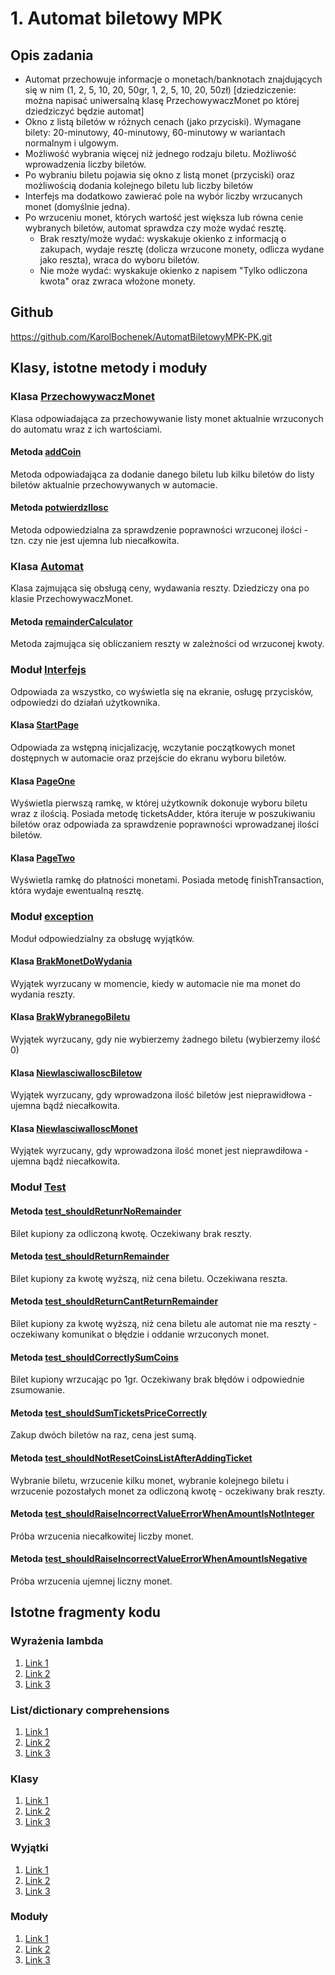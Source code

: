 # 1. Automat biletowy MPK
## Opis zadania 

- Automat przechowuje informacje o monetach/banknotach znajdujących się w nim (1, 2, 5, 10, 20, 50gr, 1, 2, 5, 10, 20, 50zł) [dziedziczenie: można napisać uniwersalną klasę PrzechowywaczMonet po której dziedziczyć będzie automat]
- Okno z listą biletów w różnych cenach (jako przyciski). Wymagane bilety: 20-minutowy, 40-minutowy, 60-minutowy w wariantach normalnym i ulgowym.
- Możliwość wybrania więcej niż jednego rodzaju biletu. Możliwość wprowadzenia liczby biletów.
- Po wybraniu biletu pojawia się okno z listą monet (przyciski) oraz możliwością dodania kolejnego biletu lub liczby biletów
- Interfejs ma dodatkowo zawierać pole na wybór liczby wrzucanych monet (domyślnie jedna).
- Po wrzuceniu monet, których wartość jest większa lub równa cenie wybranych biletów, automat sprawdza czy może wydać resztę.
    - Brak reszty/może wydać: wyskakuje okienko z informacją o zakupach, wydaje resztę (dolicza wrzucone monety, odlicza wydane jako reszta), wraca do wyboru biletów.
    - Nie może wydać: wyskakuje okienko z napisem "Tylko odliczona kwota" oraz zwraca włożone monety. 
    
## Github
https://github.com/KarolBochenek/AutomatBiletowyMPK-PK.git


## Klasy, istotne metody i moduły


### Klasa [PrzechowywaczMonet](https://github.com/KarolBochenek/AutomatBiletowyMPK-PK/blob/8b771da09da3f79f4ac7218483b3b444706ce1e3/src/PrzechowywaczMonet.py#L8)
Klasa odpowiadająca za przechowywanie listy monet aktualnie wrzuconych do automatu wraz z ich wartościami.

#### Metoda [addCoin](https://github.com/KarolBochenek/AutomatBiletowyMPK-PK/blob/8b771da09da3f79f4ac7218483b3b444706ce1e3/src/PrzechowywaczMonet.py#L15)
Metoda odpowiadająca za dodanie danego biletu lub kilku biletów do listy biletów aktualnie przechowywanych w automacie.

#### Metoda [potwierdzIlosc](https://github.com/KarolBochenek/AutomatBiletowyMPK-PK/blob/8b771da09da3f79f4ac7218483b3b444706ce1e3/src/PrzechowywaczMonet.py#L25)
Metoda odpowiedzialna za sprawdzenie poprawności wrzuconej ilości - tzn. czy nie jest ujemna lub niecałkowita.


### Klasa [Automat](https://github.com/KarolBochenek/AutomatBiletowyMPK-PK/blob/23527f9af7c86dc97d5791002f59bf73e4a155b3/src/Automat.py)
Klasa zajmująca się obsługą ceny, wydawania reszty. Dziedziczy ona po klasie PrzechowywaczMonet.

#### Metoda [remainderCalculator](https://github.com/KarolBochenek/AutomatBiletowyMPK-PK/blob/8b771da09da3f79f4ac7218483b3b444706ce1e3/src/Automat.py#L29)
Metoda zajmująca się obliczaniem reszty w zależności od wrzuconej kwoty.



### Moduł [Interfejs](https://github.com/KarolBochenek/AutomatBiletowyMPK-PK/blob/8b771da09da3f79f4ac7218483b3b444706ce1e3/src/Interfejs.py)
Odpowiada za wszystko, co wyświetla się na ekranie, osługę przycisków, odpowiedzi do działań użytkownika.

#### Klasa [StartPage](https://github.com/KarolBochenek/AutomatBiletowyMPK-PK/blob/8b771da09da3f79f4ac7218483b3b444706ce1e3/src/Interfejs.py#L25)
Odpowiada za wstępną inicjalizację, wczytanie początkowych monet dostępnych w automacie oraz przejście do ekranu wyboru biletów.

#### Klasa [PageOne](https://github.com/KarolBochenek/AutomatBiletowyMPK-PK/blob/8b771da09da3f79f4ac7218483b3b444706ce1e3/src/Interfejs.py#L42)
Wyświetla pierwszą ramkę, w której użytkownik dokonuje wyboru biletu wraz z ilością. Posiada metodę ticketsAdder, która iteruje w poszukiwaniu biletów oraz odpowiada za sprawdzenie poprawności wprowadzanej ilości biletów.

#### Klasa [PageTwo](https://github.com/KarolBochenek/AutomatBiletowyMPK-PK/blob/8b771da09da3f79f4ac7218483b3b444706ce1e3/src/Interfejs.py#L125)
Wyświetla ramkę do płatności monetami. Posiada metodę finishTransaction, która wydaje ewentualną resztę.



### Moduł [exception](https://github.com/KarolBochenek/AutomatBiletowyMPK-PK/tree/main/exception)
Moduł odpowiedzialny za obsługę wyjątków.

#### Klasa [BrakMonetDoWydania](https://github.com/KarolBochenek/AutomatBiletowyMPK-PK/blob/8b771da09da3f79f4ac7218483b3b444706ce1e3/exception/BrakMonetDoWydania.py#L1)
Wyjątek wyrzucany w momencie, kiedy w automacie nie ma monet do wydania reszty.

#### Klasa [BrakWybranegoBiletu](https://github.com/KarolBochenek/AutomatBiletowyMPK-PK/blob/8b771da09da3f79f4ac7218483b3b444706ce1e3/exception/BrakWybranegoBiletu.py#L1)
Wyjątek wyrzucany, gdy nie wybierzemy żadnego biletu (wybierzemy ilość 0)

#### Klasa [NiewlasciwaIloscBiletow](https://github.com/KarolBochenek/AutomatBiletowyMPK-PK/blob/8b771da09da3f79f4ac7218483b3b444706ce1e3/exception/NiewlasciwaIloscBiletow.py#L1)
Wyjątek wyrzucany, gdy wprowadzona ilość biletów jest nieprawidłowa - ujemna bądź niecałkowita.

#### Klasa [NiewlasciwaIloscMonet](https://github.com/KarolBochenek/AutomatBiletowyMPK-PK/blob/8b771da09da3f79f4ac7218483b3b444706ce1e3/exception/NiewlasciwaIloscMonet.py#L1)
Wyjątek wyrzucany, gdy wprowadzona ilość monet jest nieprawdiłowa - ujemna bądź niecałkowita.



### Moduł [Test](https://github.com/KarolBochenek/AutomatBiletowyMPK-PK/blob/8b771da09da3f79f4ac7218483b3b444706ce1e3/src/Test.py)

#### Metoda [test_shouldRetunrNoRemainder](https://github.com/KarolBochenek/AutomatBiletowyMPK-PK/blob/8b771da09da3f79f4ac7218483b3b444706ce1e3/src/Test.py#L13)
Bilet kupiony za odliczoną kwotę. Oczekiwany brak reszty.

#### Metoda [test_shouldReturnRemainder](https://github.com/KarolBochenek/AutomatBiletowyMPK-PK/blob/8b771da09da3f79f4ac7218483b3b444706ce1e3/src/Test.py#L28)
Bilet kupiony za kwotę wyższą, niż cena biletu. Oczekiwana reszta.

#### Metoda [test_shouldReturnCantReturnRemainder](https://github.com/KarolBochenek/AutomatBiletowyMPK-PK/blob/8b771da09da3f79f4ac7218483b3b444706ce1e3/src/Test.py#L49)
Bilet kupiony za kwotę wyższą, niż cena biletu ale automat nie ma reszty - oczekiwany komunikat o błędzie i oddanie wrzuconych monet.

#### Metoda [test_shouldCorrectlySumCoins](https://github.com/KarolBochenek/AutomatBiletowyMPK-PK/blob/8b771da09da3f79f4ac7218483b3b444706ce1e3/src/Test.py#L66)
Bilet kupiony wrzucając po 1gr. Oczekiwany brak błędów i odpowiednie zsumowanie.

#### Metoda [test_shouldSumTicketsPriceCorrectly](https://github.com/KarolBochenek/AutomatBiletowyMPK-PK/blob/8b771da09da3f79f4ac7218483b3b444706ce1e3/src/Test.py#L82)
Zakup dwóch biletów na raz, cena jest sumą.

#### Metoda [test_shouldNotResetCoinsListAfterAddingTicket](https://github.com/KarolBochenek/AutomatBiletowyMPK-PK/blob/8b771da09da3f79f4ac7218483b3b444706ce1e3/src/Test.py#L99)
Wybranie biletu, wrzucenie kilku monet, wybranie kolejnego biletu i wrzucenie pozostałych monet za odliczoną kwotę - oczekiwany brak reszty.

#### Metoda [test_shouldRaiseIncorrectValueErrorWhenAmountIsNotInteger](https://github.com/KarolBochenek/AutomatBiletowyMPK-PK/blob/8b771da09da3f79f4ac7218483b3b444706ce1e3/src/Test.py#L122)
Próba wrzucenia niecałkowitej liczby monet.

#### Metoda [test_shouldRaiseIncorrectValueErrorWhenAmountIsNegative](https://github.com/KarolBochenek/AutomatBiletowyMPK-PK/blob/8b771da09da3f79f4ac7218483b3b444706ce1e3/src/Test.py#L134)
Próba wrzucenia ujemnej liczny monet.


## Istotne fragmenty kodu

### Wyrażenia lambda

1. [Link 1](https://github.com/KarolBochenek/AutomatBiletowyMPK-PK/blob/1fe9eaac1e94ca16dd07649c6ba74f9dd5aa82a9/src/Interfejs.py#L139)
2. [Link 2](https://github.com/KarolBochenek/AutomatBiletowyMPK-PK/blob/1fe9eaac1e94ca16dd07649c6ba74f9dd5aa82a9/src/Interfejs.py#L152)
3. [Link 3](https://github.com/KarolBochenek/AutomatBiletowyMPK-PK/blob/1fe9eaac1e94ca16dd07649c6ba74f9dd5aa82a9/src/Interfejs.py#L155)

### List/dictionary comprehensions

1. [Link 1](https://github.com/KarolBochenek/AutomatBiletowyMPK-PK/blob/1fe9eaac1e94ca16dd07649c6ba74f9dd5aa82a9/src/Interfejs.py#L167)
2. [Link 2](https://github.com/KarolBochenek/AutomatBiletowyMPK-PK/blob/1fe9eaac1e94ca16dd07649c6ba74f9dd5aa82a9/src/Interfejs.py#L170)
3. [Link 3]()

### Klasy

1. [Link 1](https://github.com/KarolBochenek/AutomatBiletowyMPK-PK/blob/1fe9eaac1e94ca16dd07649c6ba74f9dd5aa82a9/src/PrzechowywaczMonet.py)
2. [Link 2](https://github.com/KarolBochenek/AutomatBiletowyMPK-PK/blob/1fe9eaac1e94ca16dd07649c6ba74f9dd5aa82a9/src/Automat.py)
3. [Link 3](https://github.com/KarolBochenek/AutomatBiletowyMPK-PK/blob/1fe9eaac1e94ca16dd07649c6ba74f9dd5aa82a9/src/Interfejs.py#L25)

### Wyjątki

1. [Link 1](https://github.com/KarolBochenek/AutomatBiletowyMPK-PK/blob/1fe9eaac1e94ca16dd07649c6ba74f9dd5aa82a9/exception/NiewlasciwaIloscMonet.py)
2. [Link 2](https://github.com/KarolBochenek/AutomatBiletowyMPK-PK/blob/1fe9eaac1e94ca16dd07649c6ba74f9dd5aa82a9/exception/BrakWybranegoBiletu.py)
3. [Link 3](https://github.com/KarolBochenek/AutomatBiletowyMPK-PK/blob/1fe9eaac1e94ca16dd07649c6ba74f9dd5aa82a9/exception/BrakMonetDoWydania.py)

### Moduły

1. [Link 1](https://github.com/KarolBochenek/AutomatBiletowyMPK-PK/blob/1fe9eaac1e94ca16dd07649c6ba74f9dd5aa82a9/src/Interfejs.py)
2. [Link 2](https://github.com/KarolBochenek/AutomatBiletowyMPK-PK/blob/1fe9eaac1e94ca16dd07649c6ba74f9dd5aa82a9/src/Automat.py)
3. [Link 3](https://github.com/KarolBochenek/AutomatBiletowyMPK-PK/blob/1fe9eaac1e94ca16dd07649c6ba74f9dd5aa82a9/exception)


